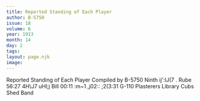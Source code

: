 ```yaml
---
title: Reported Standing of Each Player
author: B-5750
issue: 18
volume: 6
year: 1913
month: 14
day: 2
tags:
layout: page.njk
image:
---
```

Reported Standing of Each Player   Compiled by B-5750   Ninth    ij':lJ(7 . Rube 56:27 4H\J7 uHl;j Bill 00:11 :m~1 ,j02:: ;2(3:31 G-110      Plasterers        Library      Cubs      Shed      Band      

